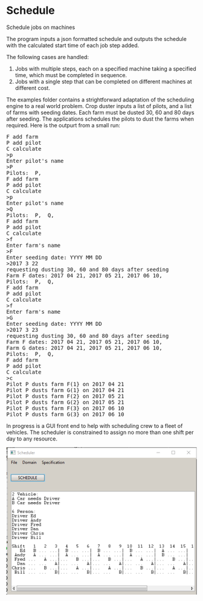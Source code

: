 # Schedule
Schedule jobs on machines

The program inputs a json formatted schedule and outputs the schedule with the calculated start time of each job step added.

The following cases are handled:

1. Jobs with multiple steps, each on a specified machine taking a specified time, which must be completed in sequence.
1. Jobs with a single step that can be completed on different machines at different cost.

The examples folder contains a strightforward adaptation of the scheduling engine to a real world problem.  Crop duster inputs a list of pilots, and a list of farms with seeding dates.  Each farm must be dusted 30, 60 and 80 days after seeding.  The applications schedules the pilots to dust the farms when required.  Here is the outpurt from a small run:

<pre>
F add farm
P add pilot
C calculate
>p
Enter pilot's name
>P
Pilots:  P,
F add farm
P add pilot
C calculate
>p
Enter pilot's name
>Q
Pilots:  P,  Q,
F add farm
P add pilot
C calculate
>f
Enter farm's name
>F
Enter seeding date: YYYY MM DD
>2017 3 22
requesting dusting 30, 60 and 80 days after seeding
Farm F dates: 2017 04 21, 2017 05 21, 2017 06 10,
Pilots:  P,  Q,
F add farm
P add pilot
C calculate
>f
Enter farm's name
>G
Enter seeding date: YYYY MM DD
>2017 3 23
requesting dusting 30, 60 and 80 days after seeding
Farm F dates: 2017 04 21, 2017 05 21, 2017 06 10,
Farm G dates: 2017 04 21, 2017 05 21, 2017 06 10,
Pilots:  P,  Q,
F add farm
P add pilot
C calculate
>c
Pilot P dusts farm F(1} on 2017 04 21
Pilot P dusts farm G(1} on 2017 04 21
Pilot P dusts farm F(2} on 2017 05 21
Pilot P dusts farm G(2} on 2017 05 21
Pilot P dusts farm F(3} on 2017 06 10
Pilot P dusts farm G(3} on 2017 06 10
</pre>

In progress is a GUI front end to help with scheduling crew to a fleet of vehicles.  The scheduler is constrained to assign no more than one shift per day to any resource.

![screenshot](https://github.com/JamesBremner/schedule/blob/master/doc/GUIScreenShot.PNG)
